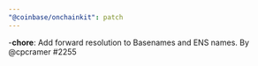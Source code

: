 ```yaml
---
"@coinbase/onchainkit": patch
---
```


-**chore**: Add forward resolution to Basenames and ENS names. By @cpcramer #2255
